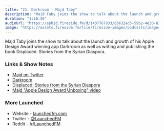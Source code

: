 ```yaml
---
title: "21: Darkroom - Majd Taby"
description: "Majd Taby joins the show to talk about the launch and growth of his Apple Design Award winning app Darkroom as well as writing and publishing the book Displaced: Stories from the Syrian Diaspora."
duration: "1:18:40"
audioUrl: "https://aphid.fireside.fm/d/1437767933/65632ad5-59b2-4e30-82d1-13845dce07dd/757c8563-d2ab-42a4-bacb-96e85a1a48a2.mp3"
image: "https://assets.fireside.fm/file/fireside-images/podcasts/images/6/65632ad5-59b2-4e30-82d1-13845dce07dd/episodes/7/757c8563-d2ab-42a4-bacb-96e85a1a48a2/cover.jpg"
---
```


<p>Majd Taby joins the show to talk about the launch and growth of his Apple Design Award winning app Darkroom as well as writing and publishing the book Displaced: Stories from the Syrian Diaspora.</p>

<h3>Links &amp; Show Notes</h3>

<ul>
<li><a href="https://twitter.com/jtaby" rel="nofollow">Majd on Twitter</a></li>
<li><a href="http://usedarkroom.com" rel="nofollow">Darkroom</a></li>
<li><a href="https://syriandiaspora.com" rel="nofollow">Displaced: Stories from the Syrian Diaspora</a></li>
<li><a href="https://twitter.com/usedarkroom/status/1278378242336940032" rel="nofollow">Majd &quot;Apple Design Award Unboxing&quot; video</a></li>
</ul>

<h3>More Launched</h3>

<ul>
<li>Website - <a href="https://launchedfm.com" rel="nofollow">launchedfm.com</a></li>
<li>Twitter - <a href="https://twitter.com/launchedfm" rel="nofollow">@LaunchedFM</a></li>
<li>Reddit - <a href="https://www.reddit.com/r/LaunchedFM/" rel="nofollow">/r/LaunchedFM</a></li>
</ul>
